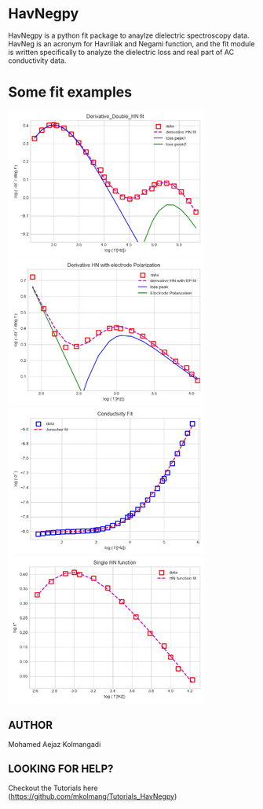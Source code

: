 # HavNegpy

HavNegpy is a python fit package to anaylze dielectric spectroscopy data. 
HavNeg is an acronym for Havriliak and Negami function, and the fit module is written specifically to analyze the dielectric loss and real part of AC conductivity data.


# Some fit examples

<img src="readme_figures/Figure_1.png" width="400"> <img src="readme_figures/Figure_2.png" width="400">
<img src="readme_figures/Figure_3.png" width="400">
<img src="readme_figures/Figure_4.png" width="400">






## AUTHOR

Mohamed Aejaz Kolmangadi 

## LOOKING FOR HELP?

Checkout the Tutorials here (https://github.com/mkolmang/Tutorials_HavNegpy)
